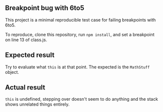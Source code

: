 ## Breakpoint bug with 6to5

This project is a minimal reproducible test case for failing breakpoints with 6to5.

To reproduce, clone this repository, run `npm install`, and set a breakpoint on line 13 of class.js.

## Expected result
Try to evaluate what `this` is at that point. The expected is the `MathStuff` object.

## Actual result
`this` is undefined, stepping over doesn't seem to do anything and the stack shows unrelated things entirely. 